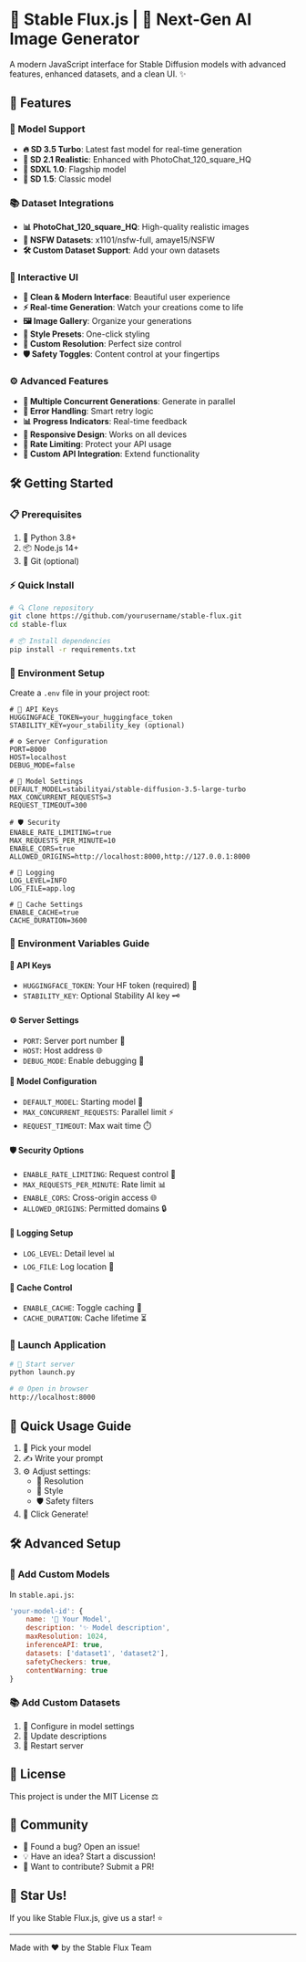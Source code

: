# 🎨 Stable Flux.js | 🌟 Next-Gen AI Image Generator

A modern JavaScript interface for Stable Diffusion models with advanced features, enhanced datasets, and a clean UI. ✨

## 🚀 Features

### 🤖 Model Support
- **🔥 SD 3.5 Turbo**: Latest fast model for real-time generation
- **📸 SD 2.1 Realistic**: Enhanced with PhotoChat_120_square_HQ
- **👑 SDXL 1.0**: Flagship model 
- **🎯 SD 1.5**: Classic model

### 📚 Dataset Integrations
- **📊 PhotoChat_120_square_HQ**: High-quality realistic images
- **🔞 NSFW Datasets**: x1101/nsfw-full, amaye15/NSFW
- **🛠️ Custom Dataset Support**: Add your own datasets

### 💫 Interactive UI
- **🎯 Clean & Modern Interface**: Beautiful user experience
- **⚡ Real-time Generation**: Watch your creations come to life
- **🖼️ Image Gallery**: Organize your generations
- **🎨 Style Presets**: One-click styling
- **📏 Custom Resolution**: Perfect size control
- **🛡️ Safety Toggles**: Content control at your fingertips

### ⚙️ Advanced Features
- **🔄 Multiple Concurrent Generations**: Generate in parallel
- **🔧 Error Handling**: Smart retry logic
- **📊 Progress Indicators**: Real-time feedback
- **📱 Responsive Design**: Works on all devices
- **🚦 Rate Limiting**: Protect your API usage
- **🔌 Custom API Integration**: Extend functionality

## 🛠️ Getting Started

### 📋 Prerequisites
1. 🐍 Python 3.8+
2. 📦 Node.js 14+
3. 🔄 Git (optional)

### ⚡ Quick Install
```bash
# 🔍 Clone repository
git clone https://github.com/yourusername/stable-flux.git
cd stable-flux

# 📦 Install dependencies
pip install -r requirements.txt
```

### 🔐 Environment Setup

Create a `.env` file in your project root:

```env
# 🔑 API Keys
HUGGINGFACE_TOKEN=your_huggingface_token
STABILITY_KEY=your_stability_key (optional)

# ⚙️ Server Configuration
PORT=8000
HOST=localhost
DEBUG_MODE=false

# 🤖 Model Settings
DEFAULT_MODEL=stabilityai/stable-diffusion-3.5-large-turbo
MAX_CONCURRENT_REQUESTS=3
REQUEST_TIMEOUT=300

# 🛡️ Security
ENABLE_RATE_LIMITING=true
MAX_REQUESTS_PER_MINUTE=10
ENABLE_CORS=true
ALLOWED_ORIGINS=http://localhost:8000,http://127.0.0.1:8000

# 📝 Logging
LOG_LEVEL=INFO
LOG_FILE=app.log

# 💾 Cache Settings
ENABLE_CACHE=true
CACHE_DURATION=3600
```

### 🔧 Environment Variables Guide

#### 🔑 API Keys
- `HUGGINGFACE_TOKEN`: Your HF token (required) 🔐
- `STABILITY_KEY`: Optional Stability AI key 🗝️

#### ⚙️ Server Settings
- `PORT`: Server port number 🔌
- `HOST`: Host address 🌐
- `DEBUG_MODE`: Enable debugging 🐛

#### 🤖 Model Configuration
- `DEFAULT_MODEL`: Starting model 🎯
- `MAX_CONCURRENT_REQUESTS`: Parallel limit ⚡
- `REQUEST_TIMEOUT`: Max wait time ⏱️

#### 🛡️ Security Options
- `ENABLE_RATE_LIMITING`: Request control 🚦
- `MAX_REQUESTS_PER_MINUTE`: Rate limit 📊
- `ENABLE_CORS`: Cross-origin access 🌐
- `ALLOWED_ORIGINS`: Permitted domains 🔒

#### 📝 Logging Setup
- `LOG_LEVEL`: Detail level 📊
- `LOG_FILE`: Log location 📁

#### 💾 Cache Control
- `ENABLE_CACHE`: Toggle caching 🔄
- `CACHE_DURATION`: Cache lifetime ⏳

### 🚀 Launch Application

```bash
# 🎯 Start server
python launch.py

# 🌐 Open in browser
http://localhost:8000
```

## 🎨 Quick Usage Guide

1. 🎯 Pick your model
2. ✍️ Write your prompt
3. ⚙️ Adjust settings:
   - 📏 Resolution
   - 🎨 Style
   - 🛡️ Safety filters
4. 🚀 Click Generate!

## 🛠️ Advanced Setup

### 🤖 Add Custom Models

In `stable.api.js`:
```javascript
'your-model-id': {
    name: '🎯 Your Model',
    description: '✨ Model description',
    maxResolution: 1024,
    inferenceAPI: true,
    datasets: ['dataset1', 'dataset2'],
    safetyCheckers: true,
    contentWarning: true
}
```

### 📚 Add Custom Datasets

1. 📝 Configure in model settings
2. 🔄 Update descriptions
3. 🔄 Restart server

## 📜 License

This project is under the MIT License ⚖️

## 🤝 Community

- 🐛 Found a bug? Open an issue!
- 💡 Have an idea? Start a discussion!
- 🔧 Want to contribute? Submit a PR!

## 🌟 Star Us!

If you like Stable Flux.js, give us a star! ⭐

---
Made with ❤️ by the Stable Flux Team
